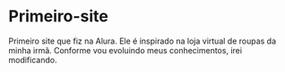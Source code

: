 # Primeiro-site
Primeiro site que fiz na Alura.
Ele é inspirado na loja virtual de roupas da minha irmã.
Conforme vou evoluindo meus conhecimentos, irei modificando.
